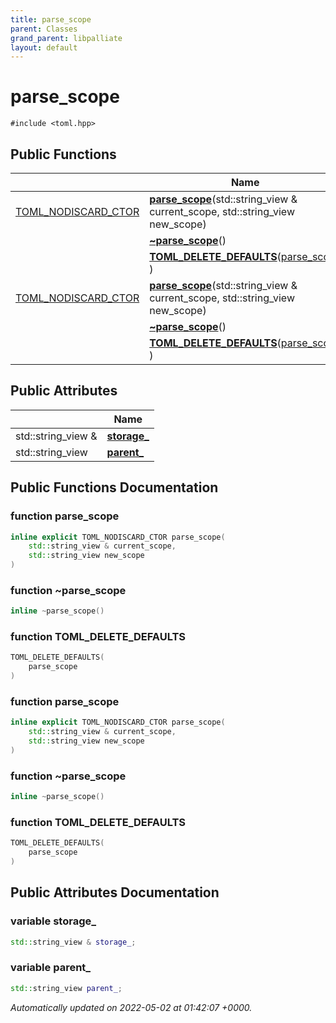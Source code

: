 ```yaml
---
title: parse_scope
parent: Classes
grand_parent: libpalliate
layout: default
---
```


# parse_scope






`#include <toml.hpp>`

## Public Functions

|                | Name           |
| -------------- | -------------- |
| [TOML_NODISCARD_CTOR](/libpalliate/generated/Files/toml_8hpp#define-toml-nodiscard-ctor) | **[parse_scope](/libpalliate/generated/Classes/structparse__scope#function-parse-scope)**(std::string_view & current_scope, std::string_view new_scope) |
| | **[~parse_scope](/libpalliate/generated/Classes/structparse__scope#function-~parse-scope)**() |
| | **[TOML_DELETE_DEFAULTS](/libpalliate/generated/Classes/structparse__scope#function-toml-delete-defaults)**([parse_scope](/libpalliate/generated/Classes/structparse__scope) ) |
| [TOML_NODISCARD_CTOR](/libpalliate/generated/Files/toml_8hpp#define-toml-nodiscard-ctor) | **[parse_scope](/libpalliate/generated/Classes/structparse__scope#function-parse-scope)**(std::string_view & current_scope, std::string_view new_scope) |
| | **[~parse_scope](/libpalliate/generated/Classes/structparse__scope#function-~parse-scope)**() |
| | **[TOML_DELETE_DEFAULTS](/libpalliate/generated/Classes/structparse__scope#function-toml-delete-defaults)**([parse_scope](/libpalliate/generated/Classes/structparse__scope) ) |

## Public Attributes

|                | Name           |
| -------------- | -------------- |
| std::string_view & | **[storage_](/libpalliate/generated/Classes/structparse__scope#variable-storage-)**  |
| std::string_view | **[parent_](/libpalliate/generated/Classes/structparse__scope#variable-parent-)**  |

## Public Functions Documentation

### function parse_scope

```cpp
inline explicit TOML_NODISCARD_CTOR parse_scope(
    std::string_view & current_scope,
    std::string_view new_scope
)
```


### function ~parse_scope

```cpp
inline ~parse_scope()
```


### function TOML_DELETE_DEFAULTS

```cpp
TOML_DELETE_DEFAULTS(
    parse_scope 
)
```


### function parse_scope

```cpp
inline explicit TOML_NODISCARD_CTOR parse_scope(
    std::string_view & current_scope,
    std::string_view new_scope
)
```


### function ~parse_scope

```cpp
inline ~parse_scope()
```


### function TOML_DELETE_DEFAULTS

```cpp
TOML_DELETE_DEFAULTS(
    parse_scope 
)
```


## Public Attributes Documentation

### variable storage_

```cpp
std::string_view & storage_;
```


### variable parent_

```cpp
std::string_view parent_;
```



_Automatically updated on 2022-05-02 at 01:42:07 +0000._